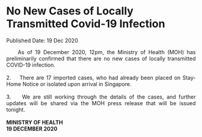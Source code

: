<html>
    <meta http-equiv="Content-Type" content="text/html; charset=utf-8"/>
    <meta charset="utf-8"/>
    <title>No New Cases of Locally Transmitted Covid-19 Infection</title>
    <body><h1>No New Cases of Locally Transmitted Covid-19 Infection</h1>
    <p>Published Date: 19 Dec 2020</p> <p style="text-align: justify;"> &nbsp;&nbsp;&nbsp;&nbsp;As of 19 December 2020, 12pm, the Ministry of Health (MOH) has preliminarily confirmed that there are no new cases of locally transmitted COVID-19 infection.&nbsp;<br><br>2.&nbsp; &nbsp; There are 17 imported cases, who had already been placed on Stay-Home Notice or isolated upon arrival in Singapore.<br><br>3.&nbsp; &nbsp; We are still working through the details of the cases, and further updates will be shared via the MOH press release that will be issued tonight.&nbsp;<br><br><strong>MINISTRY OF HEALTH<br>19 DECEMBER 2020</strong></p></body>
</html>